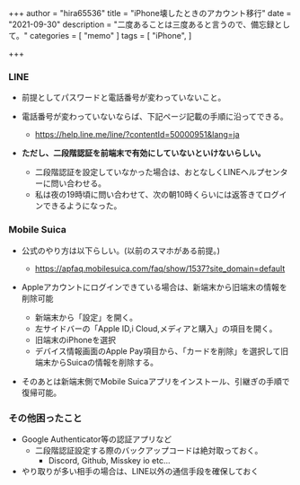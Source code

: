 +++
author = "hira65536"
title = "iPhone壊したときのアカウント移行"
date = "2021-09-30"
description = "二度あることは三度あると言うので、備忘録として。"
categories = [
    "memo"
]
tags = [
    "iPhone",
]

+++

### LINE

- 前提としてパスワードと電話番号が変わっていないこと。
- 電話番号が変わっていないならば、下記ページ記載の手順に沿ってできる。
  - https://help.line.me/line/?contentId=50000951&lang=ja

- **ただし、二段階認証を前端末で有効にしていないといけないらしい。**
  - 二段階認証を設定していなかった場合は、おとなしくLINEヘルプセンターに問い合わせる。
  - 私は夜の19時頃に問い合わせて、次の朝10時くらいには返答きてログインできるようになった。

### Mobile Suica

- 公式のやり方は以下らしい。(以前のスマホがある前提。)
  - https://apfaq.mobilesuica.com/faq/show/1537?site_domain=default
- Appleアカウントにログインできている場合は、新端末から旧端末の情報を削除可能
  - 新端末から「設定」を開く。
  - 左サイドバーの「Apple ID,i Cloud,メディアと購入」の項目を開く。
  - 旧端末のiPhoneを選択
  - デバイス情報画面のApple Pay項目から、「カードを削除」を選択して旧端末からSuicaの情報を削除する。

- そのあとは新端末側でMobile Suicaアプリをインストール、引継ぎの手順で復帰可能。

### その他困ったこと

- Google Authenticator等の認証アプリなど
  - 二段階認証設定する際のバックアップコードは絶対取っておく。
    - Discord, Github, Misskey io etc...
- やり取りが多い相手の場合は、LINE以外の通信手段を確保しておく

